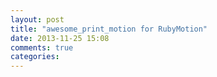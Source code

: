 ```yaml
---
layout: post
title: "awesome_print_motion for RubyMotion"
date: 2013-11-25 15:08
comments: true
categories: 
---
```

